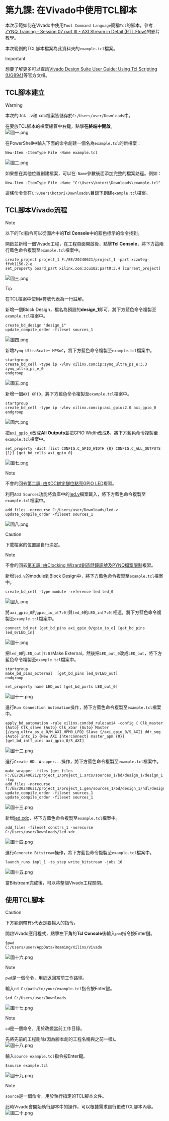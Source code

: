 # 第九課: 在Vivado中使用TCL腳本  
本次示範如何在Vivado中使用`Tool Command Language`簡稱`Tcl`的腳本，參考[ZYNQ Training - Session 07 part III - AXI Stream in Detail (RTL Flow)](https://youtu.be/5gqU0JslJHc?si=lDOsVdeiBFnDm22m)的影片教學。  
  
本次範例的TCL腳本檔案為此資料夾的`example.tcl`檔案。  
  
> [!IMPORTANT]
> 想要了解更多可以查詢[Vivado Design Suite User Guide: Using Tcl Scripting (UG894)](https://docs.amd.com/r/en-US/ug894-vivado-tcl-scripting)等官方文檔。
  
## TCL腳本建立  
> [!WARNING]
> 本次的.tcl、.v和.xdc檔案皆儲存於`C:/Users/user/Downloads`中。
  
在要放TCL腳本的檔案總管中右鍵，點擊**在終端中開啟**。  
![圖一.png](pictures/1.png "圖一")  
  
在PowerShell中輸入下面的命令創建一個名為`example.tcl`的新檔案：  
```console
New-Item -ItemType File -Name example.tcl
```
![圖二.png](pictures/2.png "圖二")  
  
如果想在其他位置創建檔案，可以在`-Name`參數後面添加完整的檔案路徑。例如：  
```console
New-Item -ItemType File -Name "C:\Users\kotori\Downloads\example.tcl"
```
這條命令會在`C:\Users\kotori\Downloads\`目錄下創建`example.tcl`檔案。  
  
## TCL腳本Vivado流程  
> [!NOTE]
> 以下的Tcl指令可以從圖片中的**Tcl Console**中的藍色標示的命令找到。
  
開啟並新增一個Vivado工程，在工程頁面開啟後，點擊**Tcl Console**，將下方這兩行藍色命令複製至`example.tcl`檔案中。  
```text
create_project project_1 F:/EE/20240621/project_1 -part xczu9eg-ffvb1156-2-e
set_property board_part xilinx.com:zcu102:part0:3.4 [current_project]
```
![圖三.png](pictures/3.png "圖三")  
  
> [!TIP]
> 在TCL檔案中使用`#`符號代表為一行註解。
  
新增一個Block Design，檔名為預設的**design_1**即可，將下方藍色命令複製至`example.tcl`檔案中。  
```text
create_bd_design "design_1"
update_compile_order -fileset sources_1
```
![圖四.png](pictures/4.png "圖四")  
  
新增`Zynq UltraScale+ MPSoC`，將下方藍色命令複製至`example.tcl`檔案中。  
```text
startgroup
create_bd_cell -type ip -vlnv xilinx.com:ip:zynq_ultra_ps_e:3.3 zynq_ultra_ps_e_0
endgroup
```
![圖五.png](pictures/5.png "圖五")  
  
新增一個`AXI GPIO`，將下方藍色命令複製至`example.tcl`檔案中。  
```text
startgroup
create_bd_cell -type ip -vlnv xilinx.com:ip:axi_gpio:2.0 axi_gpio_0
endgroup
```
![圖六.png](pictures/6.png "圖六")  

把`axi_gpio_0`改成**All Outputs**並把GPIO Width改成**8**，將下方藍色命令複製至`example.tcl`檔案中。  
```text
set_property -dict [list CONFIG.C_GPIO_WIDTH {8} CONFIG.C_ALL_OUTPUTS {1}] [get_bd_cells axi_gpio_0]
```
![圖七.png](pictures/7.png "圖七")  
  
> [!NOTE]
> 不會的回去[第二課: 由XDC綁定腳位點亮GPIO LED](https://github.com/Weng20011103/ZCU102_PYNQ/tree/main/lesson2_LED_kirakira_xdc#%E7%AC%AC%E4%BA%8C%E8%AA%B2-%E7%94%B1-xdc-%E7%B6%81%E5%AE%9A%E8%85%B3%E4%BD%8D%E9%BB%9E%E4%BA%AE-gpio-led)複習。
  
利用`Add Sources`功能將倉庫中的[led.v](https://github.com/Weng20011103/ZCU102_PYNQ/blob/main/lesson2_LED_kirakira_xdc/led.v)檔案載入，將下方藍色命令複製至`example.tcl`檔案中。  
```text
add_files -norecurse C:/Users/user/Downloads/led.v
update_compile_order -fileset sources_1
```
![圖八.png](pictures/8.png "圖八")  
  
> [!CAUTION]
> 下載檔案的位置請自行決定。
  
> [!NOTE]
> 不會的回去[第五課: 由Clocking Wizard創造時鐘訊號及PYNQ檔案限制](https://github.com/Weng20011103/ZCU102_PYNQ/tree/main/lesson5_clocking_wizard_and_ps#%E7%AC%AC%E4%BA%94%E8%AA%B2-%E7%94%B1-clocking-wizard-%E5%89%B5%E9%80%A0%E6%99%82%E9%90%98%E8%A8%8A%E8%99%9F%E5%8F%8A-pynq-%E6%AA%94%E6%A1%88%E9%99%90%E5%88%B6)複習。
  
新增`led.v`的module到Block Design中，將下方藍色命令複製至`example.tcl`檔案中。  
```text
create_bd_cell -type module -reference led led_0
```
![圖九.png](pictures/9.png "圖九")  
  
將`axi_gpio_0`的`gpio_io_o[7:0]`與`led_0`的`LED_in[7:0]`相連，將下方藍色命令複製至`example.tcl`檔案中。  
```text
connect_bd_net [get_bd_pins axi_gpio_0/gpio_io_o] [get_bd_pins led_0/LED_in]
```
![圖十.png](pictures/10.png "圖十")  
  
把`led_0`的`LED_out[7:0]`Make External，然後把`LED_out_0`改成`LED_out`，將下方藍色命令複製至`example.tcl`檔案中。  
```text
startgroup
make_bd_pins_external  [get_bd_pins led_0/LED_out]
endgroup

set_property name LED_out [get_bd_ports LED_out_0]
```
![圖十一.png](pictures/11.png "圖十一")  
  
進行`Run Connection Automation`操作，將下方藍色命令複製至`example.tcl`檔案中。  
```text
apply_bd_automation -rule xilinx.com:bd_rule:axi4 -config { Clk_master {Auto} Clk_slave {Auto} Clk_xbar {Auto} Master {/zynq_ultra_ps_e_0/M_AXI_HPM0_LPD} Slave {/axi_gpio_0/S_AXI} ddr_seg {Auto} intc_ip {New AXI Interconnect} master_apm {0}}  [get_bd_intf_pins axi_gpio_0/S_AXI]
```
![圖十二.png](pictures/12.png "圖十二")  
  
進行`Create HDL Wrapper...`操作，將下方藍色命令複製至`example.tcl`檔案中。  
```text
make_wrapper -files [get_files F:/EE/20240621/project_1/project_1.srcs/sources_1/bd/design_1/design_1.bd] -top
add_files -norecurse f:/EE/20240621/project_1/project_1.gen/sources_1/bd/design_1/hdl/design_1_wrapper.v
update_compile_order -fileset sources_1
update_compile_order -fileset sources_1
```
![圖十三.png](pictures/13.png "圖十三")  
  
新增[led.xdc](https://github.com/Weng20011103/ZCU102_PYNQ/blob/main/lesson2_LED_kirakira_xdc/led.xdc)，將下方藍色命令複製至`example.tcl`檔案中。  
```text
add_files -fileset constrs_1 -norecurse C:/Users/user/Downloads/led.xdc
```
![圖十四.png](pictures/14.png "圖十四")  
  
進行`Generate Bitstream`操作，將下方藍色命令複製至`example.tcl`檔案中。  
```text
launch_runs impl_1 -to_step write_bitstream -jobs 10
```
![圖十五.png](pictures/15.png "圖十五")  
  
當Bitstream完成後，可以將整個Vivado工程關閉。  
  
## 使用TCL腳本  
> [!CAUTION]
> 下方範例帶有`$`代表是要輸入的指令。
  
開啟Vivado應用程式，點擊左下角的**Tcl Console**後輸入`pwd`指令按Enter鍵。  
```console
$pwd
C:/Users/user/AppData/Roaming/Xilinx/Vivado
```
![圖十六.png](pictures/16.png "圖十六")  
> [!NOTE]
> `pwd`是一個命令，用於返回當前工作路徑。
  
輸入`cd C:/path/to/your/example.tcl`指令按Enter鍵。  
```console
$cd C:/Users/user/Downloads
```
![圖十七.png](pictures/17.png "圖十七")  
> [!NOTE]
> `cd`是一個命令，用於改變當前工作目錄。
  
先將先前的工程刪除(因為腳本創的工程名稱與之前一樣)。  
![圖十八.png](pictures/18.png "圖十八")  
  
輸入`source example.tcl`指令按Enter鍵。  
```console
$source example.tcl
```
![圖十九.png](pictures/19.png "圖十九")  
> [!NOTE]
> `source`是一個命令，用於執行指定的TCL腳本文件。
  
此時Vivado會開始執行腳本中的操作，可以根據需求自行更改TCL腳本內容。  
![圖二十.png](pictures/20.png "圖二十")  